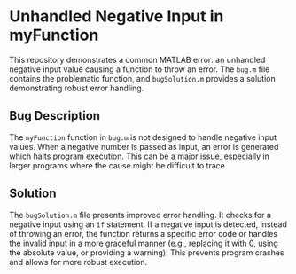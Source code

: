 # Unhandled Negative Input in myFunction

This repository demonstrates a common MATLAB error: an unhandled negative input value causing a function to throw an error. The `bug.m` file contains the problematic function, and `bugSolution.m` provides a solution demonstrating robust error handling.

## Bug Description

The `myFunction` function in `bug.m` is not designed to handle negative input values.  When a negative number is passed as input, an error is generated which halts program execution.  This can be a major issue, especially in larger programs where the cause might be difficult to trace.

## Solution

The `bugSolution.m` file presents improved error handling. It checks for a negative input using an `if` statement. If a negative input is detected, instead of throwing an error, the function returns a specific error code or handles the invalid input in a more graceful manner (e.g., replacing it with 0, using the absolute value, or providing a warning). This prevents program crashes and allows for more robust execution.